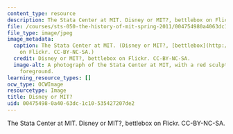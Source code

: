```yaml
---
content_type: resource
description: The Stata Center at MIT. Disney or MIT?, bettlebox on Flickr. CC-BY-NC-SA.
file: /courses/sts-050-the-history-of-mit-spring-2011/004754980a4063dc1c10535427207de2_sts-050s11.jpg
file_type: image/jpeg
image_metadata:
  caption: The Stata Center at MIT. (Disney or MIT?, [bettlebox](http://www.flickr.com/photos/timony/108554696/)
    on Flickr. CC-BY-NC-SA.)
  credit: Disney or MIT?, bettlebox on Flickr. CC-BY-NC-SA.
  image-alt: A photograph of the Stata Center at MIT, with a red sculpture in the
    foreground.
learning_resource_types: []
ocw_type: OCWImage
resourcetype: Image
title: Disney or MIT?
uid: 00475498-0a40-63dc-1c10-535427207de2
---
```

The Stata Center at MIT. Disney or MIT?, bettlebox on Flickr. CC-BY-NC-SA.

